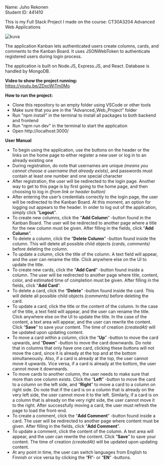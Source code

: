 Name: Juho Rekonen</br>
Student ID: 441410

This is my Full Stack Project I made on the course: CT30A3204 Advanced Web Applications</br>

![kuva](https://github.com/user-attachments/assets/6e536607-dfe0-4f37-972a-0e922a8a9087)


The application Kanban lets authenticated users create columns, cards, and comments to the Kanban Board. It uses JSONWebToken to authenticate registered users during login process.

The application is built on Node.JS, Express.JS, and React. Database is handled by MongoDB.</br>

**Video to show the project running:**</br>
https://youtu.be/ZDxcWiTm0Mo

**How to run the project:**
- Clone this repository to an empty folder using VSCode or other tools
- Make sure that you are in the "Advanced_Web_Project" folder
- Run "npm install"  in the terminal to install all packages to both backend and frontend
- Run "npm run dev" in the terminal to start the application
- Open http://localhost:3000/

**User Manual**</br>
-	To begin using the application, use the buttons on the header or the links on the home page to either register a new user or log in to an already existing one
-	During registration, do note that usernames are unique *(means you cannot choose a username that already exists)*, and passwords must contain at least one number and one special character
-	After registration, the user will be redirected to the login page. Another way to get to this page is by first going to the home page, and then choosing to log in *(from link or header button)*
-	After entering the user’s credentials correctly to the login page, the user will be redirected to the Kanban Board. At this moment, an option for logging out appears to the header. In order to log out of the application, simply click "**Logout**".
-	To create new columns, click the “**Add Column**” -button found in the Kanban Board. The user will be redirected to another page where a title for the new column must be given. After filling in the fields, click “**Add Column**”.
-	To delete a column, click the “**Delete Column**” -button found inside the column. This will delete all possible child objects *(cards, comments)* before deleting the column.
-	To update a column, click the title of the column. A text field will appear, and the user can rename the title. Click anywhere else on the UI to update the title.
-	To create new cards, click the “**Add Card**” -button found inside a column. The user will be redirected to another page where title, content, color, and estimated time of completion must be given. After filling in the fields, click “**Add Card**”.
-	To delete a card, click the “**Delete**” -button found inside the card. This will delete all possible child objects *(comments)* before deleting the card.
-	To update a card, click the title or the content of the column. In the case of the title, a text field will appear, and the user can rename the title. Click anywhere else on the UI to update the title. In the case of the content, a text area will appear, and the user can rewrite the content. Click “**Save**” to save your content. The time of creation *(createdAt)* will be updated upon updating content.
-	To move a card within a column, click the “**Up**” -button to move the card upwards, and “**Down**” -button to move the card downwards. Do note that in columns that only have one card, clicking these buttons will not move the card, since it is already at the top and at the bottom simultaneously. Also, if a card is already at the top, the user cannot move it upwards. Vice versa, if a card is already at the bottom, the user cannot move it downwards.
-	To move cards to another column, the user needs to make sure that more than one column exists. Click the “**Left**” -button to move the card to a column on the left side, and “**Right**” to move a card to a column on right side. Do note that if the card is on a column that is already on the very left side, the user cannot move it to the left. Similarly, if a card is on a column that is already on the very right side, the user cannot move it to the right. After successfully moving a card, the user must refresh the page to load the front-end.
-	To create a comment, click the “**Add Comment**” -button found inside a card. The user will be redirected to another page where content must be given. After filling in the fields, click “**Add Comment**”.
-	To update a comment, click the content of the column. A text area will appear, and the user can rewrite the content. Click “**Save**” to save your content. The time of creation *(createdAt)* will be updated upon updating content.
-	At any point in time, the user can switch languages from English to Finnish or vice versa by clicking the “**FI**”- or “**EN**” -buttons.


